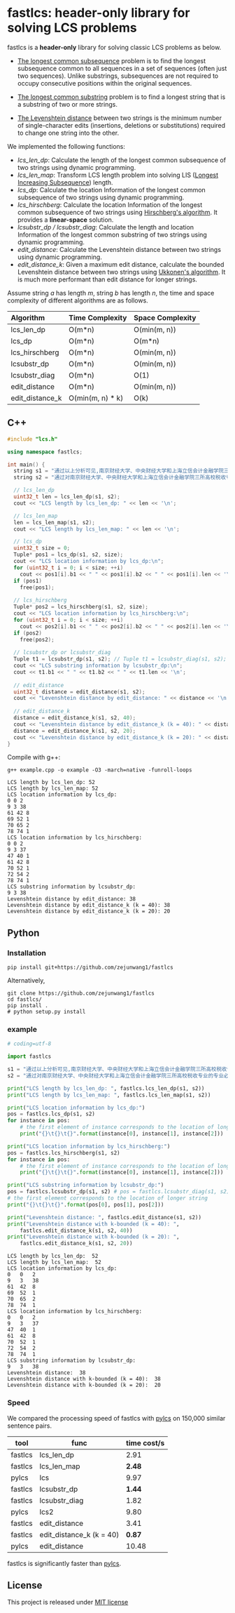 # fastlcs: header-only library for solving LCS problems

fastlcs is a **header-only** library for solving classic LCS problems as below.

- [The longest common subsequence](https://en.wikipedia.org/wiki/Longest_common_subsequence) problem is to find the longest subsequence common to all sequences in a set of sequences (often just two sequences). Unlike substrings, subsequences are not required to occupy consecutive positions within the original sequences.

- [The longest common substring](https://en.wikipedia.org/wiki/Longest_common_substring) problem is to find a longest string that is a substring of two or more strings.

- [The Levenshtein distance](https://en.wikipedia.org/wiki/Levenshtein_distance) between two strings is the minimum number of single-character edits (insertions, deletions or substitutions) required to change one string into the other.

We implemented the following functions:

- *lcs_len_dp*: Calculate the length of the longest common subsequence of two strings using dynamic programming.
- *lcs_len_map*: Transform LCS length problem into solving LIS ([Longest Increasing Subsequence](https://en.wikipedia.org/wiki/Longest_increasing_subsequence)) length.
- *lcs_dp*: Calculate the location Information of the longest common subsequence of two strings using dynamic programming.
- *lcs_hirschberg*: Calculate the location Information of the longest common subsequence of two strings using [Hirschberg's algorithm](https://en.wikipedia.org/wiki/Hirschberg%27s_algorithm). It provides a **linear-space** solution.
- *lcsubstr_dp / lcsubstr_diag*: Calculate the length and location Information of the longest common substring of two strings using dynamic programming.
- *edit_distance*: Calculate the Levenshtein distance between two strings using dynamic programming.
- *edit_distance_k*: Given a maximum edit distance, calculate the bounded Levenshtein distance between two strings using [Ukkonen's algorithm](https://www.cs.helsinki.fi/u/ukkonen/InfCont85.PDF). It is much more performant than edit distance for longer strings.

Assume string *a* has length *m*, string *b* has length *n*, the time and space complexity of different algorithms are as follows.

| Algorithm       | Time Complexity  | Space Complexity |
|:--------------- | ---------------- | ---------------- |
| lcs_len_dp      | O(m*n)           | O(min(m, n))     |
| lcs_dp          | O(m*n)           | O(m*n)           |
| lcs_hirschberg  | O(m*n)           | O(min(m, n))     |
| lcsubstr_dp     | O(m*n)           | O(min(m, n))     |
| lcsubstr_diag   | O(m*n)           | O(1)             |
| edit_distance   | O(m*n)           | O(min(m, n))     |
| edit_distance_k | O(min(m, n) * k) | O(k)             |

## C++

```cpp
#include "lcs.h"

using namespace fastlcs;

int main() {
  string s1 = "通过以上分析可见,南京财经大学、中央财经大学和上海立信会计金融学院三所高校税收专业的专业必修课课程设计大同小异,而三个学校专业选修课和实践课课程设置差距较大。";
  string s2 = "通过对南京财经大学、中央财经大学和上海立信会计金融学院三所高校税收专业的专业必修课、专业选修课和实践教学课的设置进行研究,为本专业课程的调整提供参考。";

  // lcs_len_dp
  uint32_t len = lcs_len_dp(s1, s2);
  cout << "LCS length by lcs_len_dp: " << len << '\n';

  // lcs_len_map
  len = lcs_len_map(s1, s2);
  cout << "LCS length by lcs_len_map: " << len << '\n';

  // lcs_dp
  uint32_t size = 0;
  Tuple* pos1 = lcs_dp(s1, s2, size);
  cout << "LCS location information by lcs_dp:\n";
  for (uint32_t i = 0; i < size; ++i)
    cout << pos1[i].b1 << " " << pos1[i].b2 << " " << pos1[i].len << '\n';
  if (pos1)
    free(pos1);
 
  // lcs_hirschberg
  Tuple* pos2 = lcs_hirschberg(s1, s2, size);
  cout << "LCS location information by lcs_hirschberg:\n";
  for (uint32_t i = 0; i < size; ++i)
    cout << pos2[i].b1 << " " << pos2[i].b2 << " " << pos2[i].len << '\n';
  if (pos2)
    free(pos2);
  
  // lcsubstr_dp or lcsubstr_diag
  Tuple t1 = lcsubstr_dp(s1, s2); // Tuple t1 = lcsubstr_diag(s1, s2);
  cout << "LCS substring information by lcsubstr_dp:\n";
  cout << t1.b1 << " " << t1.b2 << " " << t1.len << '\n';
  
  // edit_distance
  uint32_t distance = edit_distance(s1, s2);
  cout << "Levenshtein distance by edit_distance: " << distance << '\n';
  
  // edit_distance_k
  distance = edit_distance_k(s1, s2, 40);
  cout << "Levenshtein distance by edit_distance_k (k = 40): " << distance << '\n';
  distance = edit_distance_k(s1, s2, 20);
  cout << "Levenshtein distance by edit_distance_k (k = 20): " << distance << '\n';
}


```

Compile with g++:

```shell
g++ example.cpp -o example -O3 -march=native -funroll-loops
```

```context
LCS length by lcs_len_dp: 52
LCS length by lcs_len_map: 52
LCS location information by lcs_dp:
0 0 2
9 3 38
61 42 8
69 52 1
70 65 2
78 74 1
LCS location information by lcs_hirschberg:
0 0 2
9 3 37
47 40 1
61 42 8
70 52 1
72 54 2
78 74 1
LCS substring information by lcsubstr_dp:
9 3 38
Levenshtein distance by edit_distance: 38
Levenshtein distance by edit_distance_k (k = 40): 38
Levenshtein distance by edit_distance_k (k = 20): 20
```

## Python

### Installation

```shell
pip install git+https://github.com/zejunwang1/fastlcs
```

Alternatively,

```shell
git clone https://github.com/zejunwang1/fastlcs
cd fastlcs/
pip install .
# python setup.py install
```

### example

```python
# coding=utf-8

import fastlcs

s1 = "通过以上分析可见,南京财经大学、中央财经大学和上海立信会计金融学院三所高校税收专业的专业必修课课程设计大同小异,而三个学校专业选修课和实践课课程设置差距较大。"
s2 = "通过对南京财经大学、中央财经大学和上海立信会计金融学院三所高校税收专业的专业必修课、专业选修课和实践教学课的设置进行研究,为本专业课程的调整提供参考。"

print("LCS length by lcs_len_dp: ", fastlcs.lcs_len_dp(s1, s2))
print("LCS length by lcs_len_map: ", fastlcs.lcs_len_map(s1, s2))

print("LCS location information by lcs_dp:")
pos = fastlcs.lcs_dp(s1, s2)
for instance in pos:
    # the first element of instance corresponds to the location of longer string
    print("{}\t{}\t{}".format(instance[0], instance[1], instance[2]))

print("LCS location information by lcs_hirschberg:")
pos = fastlcs.lcs_hirschberg(s1, s2)
for instance in pos:
    # the first element of instance corresponds to the location of longer string
    print("{}\t{}\t{}".format(instance[0], instance[1], instance[2]))

print("LCS substring information by lcsubstr_dp:")
pos = fastlcs.lcsubstr_dp(s1, s2) # pos = fastlcs.lcsubstr_diag(s1, s2)
# the first element corresponds to the location of longer string
print("{}\t{}\t{}".format(pos[0], pos[1], pos[2]))

print("Levenshtein distance: ", fastlcs.edit_distance(s1, s2))
print("Levenshtein distance with k-bounded (k = 40): ", 
    fastlcs.edit_distance_k(s1, s2, 40))
print("Levenshtein distance with k-bounded (k = 20): ", 
    fastlcs.edit_distance_k(s1, s2, 20))


```

```context
LCS length by lcs_len_dp:  52
LCS length by lcs_len_map:  52
LCS location information by lcs_dp:
0	0	2
9	3	38
61	42	8
69	52	1
70	65	2
78	74	1
LCS location information by lcs_hirschberg:
0	0	2
9	3	37
47	40	1
61	42	8
70	52	1
72	54	2
78	74	1
LCS substring information by lcsubstr_dp:
9	3	38
Levenshtein distance:  38
Levenshtein distance with k-bounded (k = 40):  38
Levenshtein distance with k-bounded (k = 20):  20
```

### Speed

We compared the processing speed of fastlcs with [pylcs](https://github.com/Meteorix/pylcs) on 150,000 similar sentence pairs.

| tool    | func                     | time cost/s |
| ------- | ------------------------ | ----------- |
| fastlcs | lcs_len_dp               | 2.91        |
| fastlcs | lcs_len_map              | **2.48**    |
| pylcs   | lcs                      | 9.97        |
| fastlcs | lcsubstr_dp              | **1.44**    |
| fastlcs | lcsubstr_diag            | 1.82        |
| pylcs   | lcs2                     | 9.80        |
| fastlcs | edit_distance            | 3.41        |
| fastlcs | edit_distance_k (k = 40) | **0.87**    |
| pylcs   | edit_distance            | 10.48       |

fastlcs is significantly faster than [pylcs](https://github.com/Meteorix/pylcs).

## License

This project is released under [MIT license](https://github.com/zejunwang1/fastlcs/blob/main/LICENSE)


